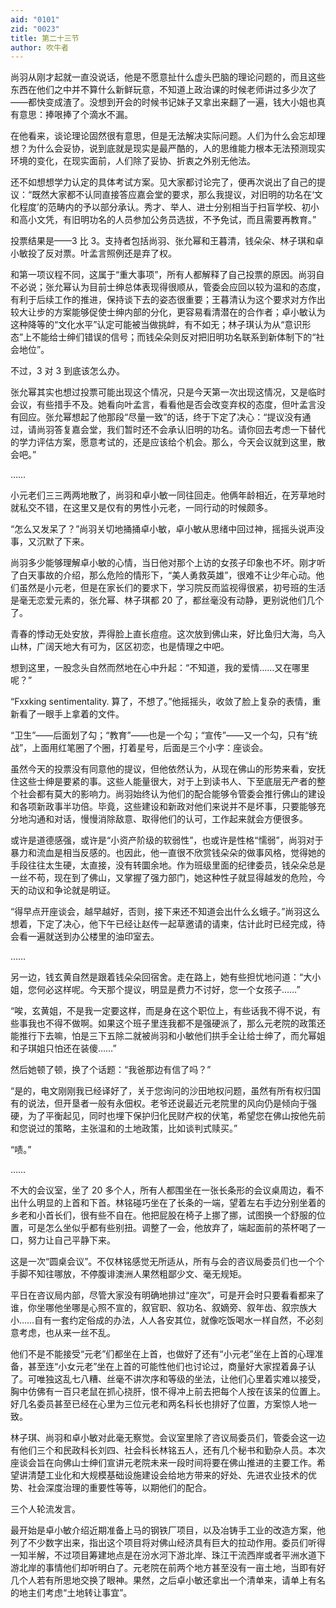 ```yaml
---
aid: "0101"
zid: "0023"
title: 第二十三节
author: 吹牛者
---
```


尚羽从刚才起就一直没说话，他是不愿意扯什么虚头巴脑的理论问题的，而且这些东西在他们之中并不算什么新鲜玩意，不知道上政治课的时候老师讲过多少次了――都快变成渣了。没想到开会的时候书记妹子又拿出来翻了一遍，钱大小姐也真有意思：捧哏捧了个滴水不漏。

在他看来，谈论理论固然很有意思，但是无法解决实际问题。人们为什么会忘却理想？为什么会妥协，说到底就是现实是最严酷的，人的思维能力根本无法预测现实环境的变化，在现实面前，人们除了妥协、折衷之外别无他法。

还不如想想学力认定的具体考试方案。见大家都讨论完了，便再次说出了自己的提议：“既然大家都不认同直接答应嘉会堂的要求，那么我提议，对旧明的功名在‘文化程度’的范畴内的予以部分承认。秀才、举人、进士分别相当于扫盲学校、初小和高小文凭，有旧明功名的人员参加公务员选拔，不予免试，而且需要再教育。”

投票结果是——3 比 3。支持者包括尚羽、张允幂和王暮清，钱朵朵、林子琪和卓小敏投了反对票。叶孟言照例还是弃了权。

和第一项议程不同，这属于“重大事项”，所有人都解释了自己投票的原因。尚羽自不必说；张允幂认为目前士绅总体表现得很顺从，管委会应回以较为温和的态度，有利于后续工作的推进，保持谈下去的姿态很重要；王暮清认为这个要求对方作出较大让步的方案能够促使士绅内部的分化，更容易看清潜在的合作者；卓小敏认为这种降等的“文化水平”认定可能被当做挑衅，有不如无；林子琪认为从“意识形态”上不能给士绅们错误的信号；而钱朵朵则反对把旧明功名联系到新体制下的“社会地位”。

不过，3 对 3 到底该怎么办。

张允幂其实也想过投票可能出现这个情况，只是今天第一次出现这情况，又是临时会议，有些措手不及。她看向叶孟言，看看他是否会改变弃权的态度，但叶孟言没有回应。张允幂想起了他那段“尽量一致”的话，终于下定了决心：“提议没有通过，请尚羽答复嘉会堂，我们暂时还不会承认旧明的功名。请你回去考虑一下替代的学力评估方案，愿意考试的，还是应该给个机会。那么，今天会议就到这里，散会吧。”

……

小元老们三三两两地散了，尚羽和卓小敏一同往回走。他俩年龄相近，在芳草地时就私交不错，在这里又是仅有的男性小元老，一同行动的时候颇多。

“怎么又发呆了？”尚羽关切地捅捅卓小敏，卓小敏从思绪中回过神，摇摇头说声没事，又沉默了下来。

尚羽多少能够理解卓小敏的心情，当日他对那个上访的女孩子印象也不坏。刚才听了白天事故的介绍，那么危险的情形下，“美人勇救英雄”，很难不让少年心动。他们虽然是小元老，但是在家长们的要求下，学习院反而监视得很紧，初号班的生活是毫无恋爱元素的，张允幂、林子琪都 20 了，都丝毫没有动静，更别说他们几个了。

青春的悸动无处安放，弄得脸上直长痘痘。这次放到佛山来，好比鱼归大海，鸟入山林，广阔天地大有可为，区区初恋，也是情理之中吧。

想到这里，一股念头自然而然地在心中升起：“不知道，我的爱情……又在哪里呢？”

“Fxxking sentimentality. 算了，不想了。”他摇摇头，收敛了脸上复杂的表情，重新看了一眼手上拿着的文件。

“卫生”——后面划了勾；“教育”——也是一个勾；“宣传”——又一个勾，只有“统战”，上面用红笔圈了个圈，打着星号，后面是三个小字：座谈会。

虽然今天的投票没有同意他的提议，但他依然认为，从现在佛山的形势来看，安抚住这些士绅是要紧的事。这些人能量很大，对于上到读书人、下至底层无产者的整个社会都有莫大的影响力。尚羽始终认为他们的配合能够令管委会推行佛山的建设和各项新政事半功倍。毕竟，这些建设和新政对他们来说并不是坏事，只要能够充分地沟通和对话，慢慢消除敌意、取得他们的认可，工作起来就会方便很多。

或许是道德感强，或许是“小资产阶级的软弱性”，也或许是性格“懦弱”，尚羽对于暴力和流血是相当反感的。也因此，他一直很不欣赏钱朵朵的做事风格，觉得她的手段往往太生硬，太直接，没有转圜余地。作为班级里面的纪律委员，钱朵朵总是一丝不苟，现在到了佛山，又掌握了强力部门，她这种性子就显得越发的危险，今天的动议和争论就是明证。

“得早点开座谈会，越早越好，否则，接下来还不知道会出什么幺蛾子。”尚羽这么想着，下定了决心，他下午已经让赵传一起草邀请的请柬，估计此时已经完成，待会看一遍就送到办公楼里的油印室去。

……

另一边，钱玄黄自然是跟着钱朵朵回宿舍。走在路上，她有些担忧地问道：“大小姐，您何必这样呢。今天那个提议，明显是费力不讨好，您一个女孩子……”

“唉，玄黄姐，不是我一定要这样，而是身在这个职位上，有些话我不得不说，有些事我也不得不做啊。如果这个班子里连我都不是强硬派了，那么元老院的政策还能推行下去嘛，怕是三下五除二就被尚羽和小敏他们拱手全让给士绅了，而允幂姐和子琪姐只怕还在装傻……”

然后她顿了顿，换了个话题：“我爸那边有信了吗？”

“是的，电文刚刚我已经译好了，关于您询问的沙田地权问题，虽然有所有权归国有的说法，但开垦者一般有永佃权。老爷还说最近元老院里的风向仍是倾向于强硬，为了平衡起见，同时也埋下保护归化民财产权的伏笔，希望您在佛山按他先前和您说过的策略，主张温和的土地政策，比如谈判式赎买。”

“啧。”

……

不大的会议室，坐了 20 多个人，所有人都围坐在一张长条形的会议桌周边，看不出什么明显的上首和下首。林铭碰巧坐在了长条的一端，望着左右手边分别坐着的乡老和小首长们，很有些不自在。他把屁股在椅子上挪了挪，试图换一个舒服的位置，可是怎么坐似乎都有些别扭。调整了一会，他放弃了，端起面前的茶杯喝了一口，努力让自己平静下来。

这是一次“圆桌会议”。不仅林铭感觉无所适从，所有与会的咨议局委员们也一个个手脚不知往哪放，不停腹诽澳洲人果然粗鄙少文、毫无规矩。

平日在咨议局内部，尽管大家没有明确地排过“座次”，可是开会时只要看看都来了谁，你坐哪他坐哪是心照不宣的，叙官职、叙功名、叙嫡旁、叙年齿、叙宗族大小……自有一套约定俗成的办法，人人各安其位，就像吃饭喝水一样自然，不必刻意考虑，也从来一丝不乱。

他们不是不能接受“元老”们都坐在上首，也做好了还有“小元老”坐在上首的心理准备，甚至连“小女元老”坐在上首的可能性他们也讨论过，商量好大家捏着鼻子认了。可唯独这乱七八糟、丝毫不讲次序和等级的坐法，让他们心里着实难以接受，胸中仿佛有一百只老鼠在抓心挠肝，恨不得冲上前去把每个人按在该呆的位置上。好几名委员甚至已经在心里为三位元老和两名科长也排好了位置，方案惊人地一致。

林子琪、尚羽和卓小敏对此毫无察觉。会议室里除了咨议局委员们，管委会这一边有他们三个和民政科长刘四、社会科长林铭五人，还有几个秘书和勤杂人员。本次座谈会旨在向佛山士绅们宣讲元老院未来一段时间将要在佛山推进的主要工作。希望讲清楚工业化和大规模基础设施建设会给地方带来的好处、先进农业技术的优势、社会深度治理的重要性等等，以期他们的配合。

三个人轮流发言。

最开始是卓小敏介绍近期准备上马的钢铁厂项目，以及冶铸手工业的改造方案，他列了不少数字出来，指出这个项目将对佛山经济具有巨大的拉动作用。委员们听得一知半解，不过项目筹建地点是在汾水河下游北岸、珠江干流西岸或者平洲水道下游北岸的事情他们却听明白了。元老院在前两个地方甚至没有一亩土地，当即有好几个人若有所思地交换了眼神。果然，之后卓小敏还拿出一个清单来，请单上有名的地主们考虑“土地转让事宜”。
